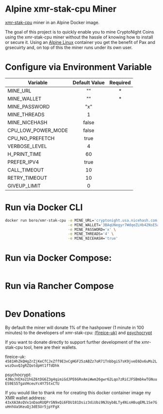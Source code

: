 # Alpine xmr-stak-cpu Miner
[xmr-stak-cpu](https://github.com/fireice-uk/xmr-stak-cpu) miner in an Alpine Docker image.

The goal of this project is to quickly enable you to mine CryptoNight Coins using the xmr-stak-cpu miner without the hassle of knowing how to install or secure it. 
Using an [Alpine Linux](https://www.alpinelinux.org/) container you get the benefit of Pax and grsecuirty and, on top of this the miner runs under its own user.

# Configure via Environment Variable
| Variable | Default Value | Required |
| --- | :---: | :---: |
| MINE_URL | "" | * |
| MINE_WALLET | "" | * |
| MINE_PASSWORD | "x" |  |
| MINE_THREADS | 1 |  |
| MINE_NICEHASH | false |  |
| CPU_LOW_POWER_MODE | false |  |
| CPU_NO_PREFETCH | true |  |
| VERBOSE_LEVEL | 4 |  |
| H_PRINT_TIME | 60 |  |
| PREFER_IPV4 | true |  |
| CALL_TIMEOUT | 10 |  |
| RETRY_TIMEOUT | 10 |  |
| GIVEUP_LIMIT | 0 |  |


# Run via Docker CLI
```bash
docker run boro/xmr-stak-cpu -e MINE_URL='cryptonight.usa.nicehash.com:3355' \
                             -e MINE_WALLET='3BAqUNegyr7WdqeZLHb42NsE5aa1phAGwt.DockerWorker' \
                             -e MINE_PASSWORD='x' \
                             -e MINE_THREADS='4' \
                             -e MINE_NICEHASH='true'
```

# Run via Docker Compose:
```
```

# Run via Rancher Compose
```
```



# Dev Donations

By default the miner will donate 1% of the hashpower (1 minute in 100 minutes) to the developers of xmr-stak-cpu: [(fireice-uk)](https://github.com/fireice-uk) and [psychocrypt](https://github.com/psychocrypt)

If you want to donate directly to support further development of the xmr-stak-cpu tool, here are their wallets.

fireice-uk:
`4581HhZkQHgZrZjKeCfCJxZff9E3xCgHGF25zABZz7oR71TnbbgiS7sK9jveE6Dx6uMs2LwszDuvQJgRZQotdpHt1fTdDhk`

psychocrypt:
`43NoJVEXo21hGZ6tDG6Z3g4qimiGdJPE6GRxAmiWwm26gwr62Lqo7zRiCJFSBmbkwTGNuuES9ES5TgaVHceuYc4Y75txCTU`

If you would like to thank me for creating this docker container image my XMR wallet address:
`43xXA3AsQVx1nDaoRUQPrSN9xQi6FDU181Dsiz3diUbi9NJUyb8LTy4NisH8uqEML1Se7GuHnhUaSKeuQj3dESUr5jpYFgX`